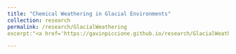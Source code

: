 ```yaml
---
title: "Chemical Weathering in Glacial Environments"
collection: research
permalink: /research/GlacialWeathering
excerpt:"<a href='https://gavinpiccione.github.io/research/GlacialWeathering'><img src='/images/Glacier.png' width='400'></a>"

---
```

